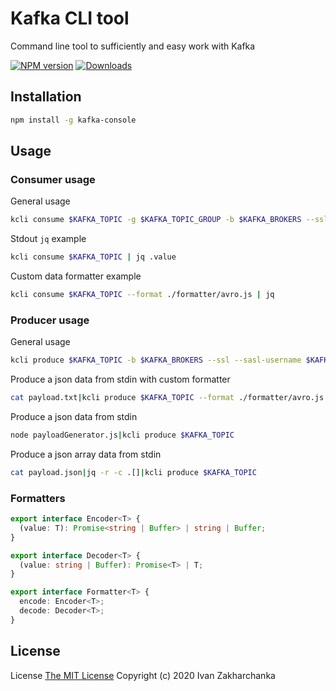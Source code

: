 # Kafka CLI tool

Command line tool to sufficiently and easy work with Kafka

[![NPM version][npm-image]][npm-url]
[![Downloads][downloads-image]][npm-url]


## Installation

```sh
npm install -g kafka-console
```

## Usage

### Consumer usage

General usage
```sh
kcli consume $KAFKA_TOPIC -g $KAFKA_TOPIC_GROUP -b $KAFKA_BROKERS --ssl --sasl-username $KAFKA_USERNAME --sasl-password $KAFKA_PASSWORD
```

Stdout `jq` example
```sh
kcli consume $KAFKA_TOPIC | jq .value
```

Custom data formatter example
```sh
kcli consume $KAFKA_TOPIC --format ./formatter/avro.js | jq
```

### Producer usage

General usage
```sh
kcli produce $KAFKA_TOPIC -b $KAFKA_BROKERS --ssl --sasl-username $KAFKA_USERNAME --sasl-password $KAFKA_PASSWORD
```

Produce a json data from stdin with custom formatter
```sh
cat payload.txt|kcli produce $KAFKA_TOPIC --format ./formatter/avro.js
```

Produce a json data from stdin
```sh
node payloadGenerator.js|kcli produce $KAFKA_TOPIC
```

Produce a json array data from stdin
```sh
cat payload.json|jq -r -c .[]|kcli produce $KAFKA_TOPIC
```

### Formatters

```typescript
export interface Encoder<T> {
  (value: T): Promise<string | Buffer> | string | Buffer;
}

export interface Decoder<T> {
  (value: string | Buffer): Promise<T> | T;
}

export interface Formatter<T> {
  encode: Encoder<T>;
  decode: Decoder<T>;
}
```

## License
License [The MIT License](http://opensource.org/licenses/MIT)
Copyright (c) 2020 Ivan Zakharchanka

[npm-url]: https://www.npmjs.com/package/kafka-console
[downloads-image]: https://img.shields.io/npm/dw/kafka-console.svg?maxAge=43200
[npm-image]: https://img.shields.io/npm/v/kafka-console.svg?maxAge=43200
